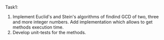 Task1:
  
  1. Implement Euclid's and Stein's algorithms of findind GCD of two, three and more integer numbers. 
  Add implementation which allows to get methods execution time.
  2. Develop unit-tests for the methods.
